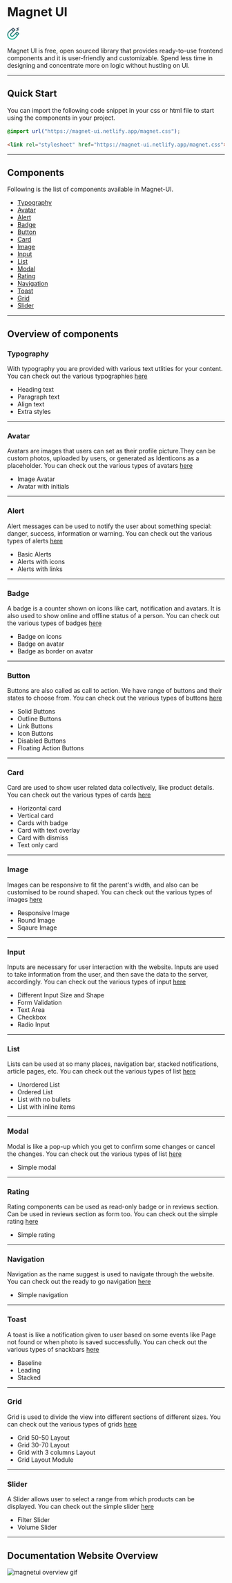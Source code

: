 # Magnet UI

 <img style="height: 1.75rem" src="/assets/icon.png">

Magnet UI is free, open sourced library that provides ready-to-use frontend components and it is user-friendly and customizable. Spend less time in designing and concentrate more on logic without hustling on UI.

---

## Quick Start
You can import the following code snippet in your css or html file to start using the components in your project.

```css
@import url("https://magnet-ui.netlify.app/magnet.css");
```

```html
<link rel="stylesheet" href="https://magnet-ui.netlify.app/magnet.css">
```
---

## Components
Following is the list of components available in Magnet-UI.

- [Typography](#typography)
- [Avatar](#avatar)
- [Alert](#alert)
- [Badge](#badge)
- [Button](#button)
- [Card](#card)
- [Image](#image)
- [Input](#input)
- [List](#list)
- [Modal](#modal)
- [Rating](#rating)
- [Navigation](#navigation)
- [Toast](#toast)
- [Grid](#grid)
- [Slider](#slider)

---

## Overview of components

### Typography

With typography you are provided with various text utlities for your content.
You can check out the various typographies [here](https://magnet-ui.netlify.app/docs/docs-components/foundation/typography.html)

* Heading text
* Paragraph text
* Align text
* Extra styles

---

### Avatar

Avatars are images that users can set as their profile picture.They can be custom photos, uploaded by users, or generated as Identicons as a placeholder.
You can check out the various types of avatars [here](https://magnet-ui.netlify.app/docs/docs-components/components/avatar.html)

* Image Avatar
* Avatar with initials
---

### Alert
Alert messages can be used to notify the user about something special: danger, success, information or warning.
You can check out the various types of alerts [here](https://magnet-ui.netlify.app/docs/docs-components/components/alert.html)

* Basic Alerts
* Alerts with icons
* Alerts with links
---

### Badge

A badge is a counter shown on icons like cart, notification and avatars. It is also used to show online and offline status of a person.
You can check out the various types of badges [here](https://magnet-ui.netlify.app/docs/docs-components/components/badge.html)

* Badge on icons
* Badge on avatar
* Badge as border on avatar

---

### Button

Buttons are also called as call to action. We have range of buttons and their states to choose from.
You can check out the various types of buttons [here](https://magnet-ui.netlify.app/docs/docs-components/components/button.html)

* Solid Buttons
* Outline Buttons
* Link Buttons
* Icon Buttons
* Disabled Buttons
* Floating Action Buttons

---

### Card

Card are used to show user related data collectively, like product details.
<br />
You can check out the various types of cards [here](https://magnet-ui.netlify.app/docs/docs-components/components/card.html)

* Horizontal card
* Vertical card
* Cards with badge
* Card with text overlay
* Card with dismiss
* Text only card

---

### Image
Images can be responsive to fit the parent's width, and also can be customised to be round shaped.
You can check out the various types of images [here](https://magnet-ui.netlify.app/docs/docs-components/components/image.html)

* Responsive Image
* Round Image
* Sqaure Image
---

### Input
Inputs are necessary for user interaction with the website. Inputs are used to take information from the user, and then save the data to the server, accordingly.
You can check out the various types of input [here](https://magnet-ui.netlify.app/docs/docs-components/components/input.html)

* Different Input Size and Shape
* Form Validation
* Text Area
* Checkbox
* Radio Input

---

### List

Lists can be used at so many places, navigation bar, stacked notifications, article pages, etc.
You can check out the various types of list [here](https://magnet-ui.netlify.app/docs/docs-components/components/list.html)

* Unordered List
* Ordered List
* List with no bullets
* List with inline items

---

### Modal

Modal is like a pop-up which you get to confirm some changes or cancel the changes.
You can check out the various types of list [here](https://magnet-ui.netlify.app/docs/docs-components/components/modal.html)

* Simple modal

---

### Rating
Rating components can be used as read-only badge or in reviews section. Can be used in reviews section as form too.
You can check out the simple rating [here](https://magnet-ui.netlify.app/docs/docs-components/components/rating.html)

* Simple rating

---

### Navigation

Navigation as the name suggest is used to navigate through the website.
You can check out the ready to go navigation [here](https://magnet-ui.netlify.app/docs/docs-components/components/navigation.html)

* Simple navigation

---

### Toast

A toast is like a notification given to user based on some events like Page not found or when photo is saved successfully.
You can check out the various types of snackbars [here](https://magnet-ui.netlify.app/docs/docs-components/components/toast.html)

* Baseline
* Leading
* Stacked

---


### Grid

Grid is used to divide the view into different sections of different sizes.
You can check out the various types of grids [here](https://magnet-ui.netlify.app/docs/docs-components/components/grid.html)

* Grid 50-50 Layout
* Grid 30-70 Layout
* Grid with 3 columns Layout
* Grid Layout Module

---

### Slider

A Slider allows user to select a range from which products can be displayed.
You can check out the simple slider [here](https://magnet-ui.netlify.app/docs/docs-components/components/slider.html)

* Filter Slider
* Volume Slider

---

## Documentation Website Overview

![magnetui overview gif](/assets/Magnet-UI-Overview.gif)
